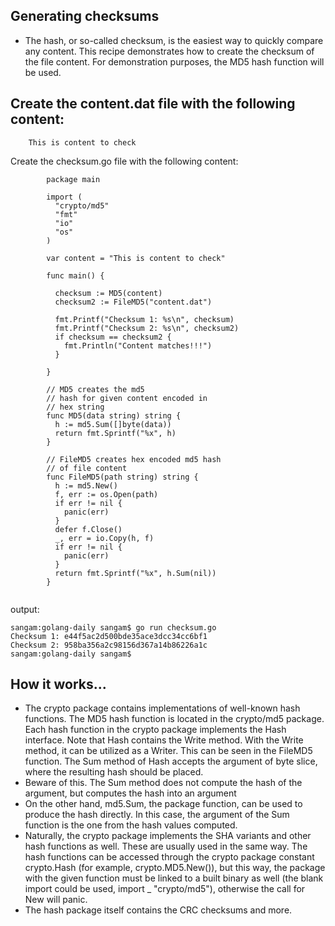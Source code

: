 ## Generating checksums

- The hash, or so-called checksum, is the easiest way to quickly compare any content. This recipe demonstrates how to create the checksum of the file content. For demonstration purposes,
the MD5 hash function will be used.

## Create the content.dat file with the following content:
```
    This is content to check
```
Create the checksum.go file with the following content:

```
        package main

        import (
          "crypto/md5"
          "fmt"
          "io"
          "os"
        )

        var content = "This is content to check"

        func main() {

          checksum := MD5(content)
          checksum2 := FileMD5("content.dat")

          fmt.Printf("Checksum 1: %s\n", checksum)
          fmt.Printf("Checksum 2: %s\n", checksum2)
          if checksum == checksum2 {
            fmt.Println("Content matches!!!")
          }

        }

        // MD5 creates the md5
        // hash for given content encoded in
        // hex string
        func MD5(data string) string {
          h := md5.Sum([]byte(data))
          return fmt.Sprintf("%x", h)
        }

        // FileMD5 creates hex encoded md5 hash
        // of file content
        func FileMD5(path string) string {
          h := md5.New()
          f, err := os.Open(path)
          if err != nil {
            panic(err)
          }
          defer f.Close()
          _, err = io.Copy(h, f)
          if err != nil {
            panic(err)
          }
          return fmt.Sprintf("%x", h.Sum(nil))
        }


```
output:
```
sangam:golang-daily sangam$ go run checksum.go
Checksum 1: e44f5ac2d500bde35ace3dcc34cc6bf1
Checksum 2: 958ba356a2c98156d367a14b86226a1c
sangam:golang-daily sangam$ 
```
## How it works...

- The crypto package contains implementations of well-known hash functions. The MD5 hash function is located in the crypto/md5 package. Each hash function in the crypto package implements the Hash interface.  Note that Hash contains the Write  method. With the Write method, it can be utilized as a Writer. This can be seen in the FileMD5 function. 
The Sum method of Hash accepts the argument of byte slice, where the resulting hash should be placed.
- Beware of this. The Sum method does not compute the hash of the argument, but computes the hash into an argument
- On the other hand, md5.Sum, the package function, can be used to produce the hash directly. In this case, the argument of the Sum function is the one from the hash values computed.
- Naturally, the crypto package implements the SHA variants and other hash functions as well. These are usually used in the same way. The hash functions can be accessed through the crypto package constant crypto.Hash (for example, crypto.MD5.New()), but this way, the package with the given function must be linked to a built binary as well (the blank import could be used, import _ "crypto/md5"),
otherwise the call for New will panic.
- The hash package itself contains the CRC checksums and more.
